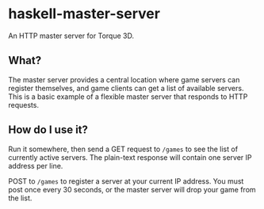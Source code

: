 # haskell-master-server

An HTTP master server for Torque 3D.

## What?

The master server provides a central location where game servers can register themselves, and game clients can get a list of available servers.
This is a basic example of a flexible master server that responds to HTTP requests.

## How do I use it?

Run it somewhere, then send a GET request to `/games` to see the list of currently active servers.
The plain-text response will contain one server IP address per line.

POST to `/games` to register a server at your current IP address.
You must post once every 30 seconds, or the master server will drop your game from the list.
